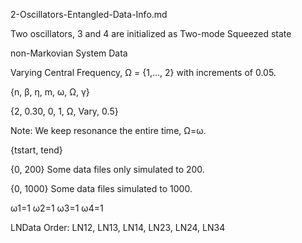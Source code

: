 2-Oscillators-Entangled-Data-Info.md

Two oscillators, 3 and 4 are initialized as Two-mode Squeezed state

non-Markovian System Data

Varying Central Frequency, Ω = {1,..., 2} with increments of 0.05.

{n, β, η, m, ω, Ω, γ}

{2, 0.30, 0, 1, Ω, Vary, 0.5}

Note: We keep resonance the entire time, Ω=ω.

{tstart, tend}

{0, 200} Some data files only simulated to 200.

{0, 1000} Some data files simulated to 1000.

ω1=1 ω2=1 ω3=1 ω4=1

LNData Order: LN12, LN13, LN14, LN23, LN24, LN34

